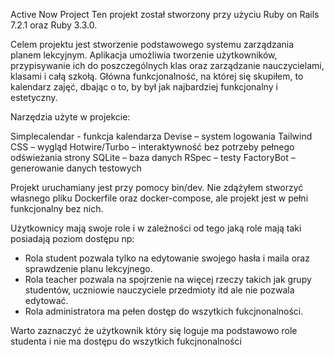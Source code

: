 Active Now Project
Ten projekt został stworzony przy użyciu Ruby on Rails 7.2.1 oraz Ruby 3.3.0.

Celem projektu jest stworzenie podstawowego systemu zarządzania planem lekcyjnym. Aplikacja umożliwia tworzenie użytkowników, przypisywanie ich do poszczególnych klas oraz zarządzanie nauczycielami, klasami i całą szkołą. Główna funkcjonalność, na której się skupiłem, to kalendarz zajęć, dbając o to, by był jak najbardziej funkcjonalny i estetyczny.

Narzędzia użyte w projekcie:

Simplecalendar - funkcja kalendarza
Devise – system logowania
Tailwind CSS – wygląd
Hotwire/Turbo – interaktywność bez potrzeby pełnego odświeżania strony
SQLite – baza danych
RSpec – testy
FactoryBot – generowanie danych testowych

Projekt uruchamiany jest przy pomocy bin/dev. Nie zdążyłem stworzyć własnego pliku Dockerfile oraz docker-compose, ale projekt jest w pełni funkcjonalny bez nich.

Użytkownicy mają swoje role i w zależności od tego jaką role mają taki posiadają poziom dostępu np:
 - Rola student pozwala tylko na edytowanie swojego hasła i maila oraz sprawdzenie planu lekcyjnego.
 - Rola teacher pozwala na spojrzenie na więcej rzeczy takich jak grupy studentów, uczniowie nauczyciele przedmioty itd ale nie pozwala edytować.
 - Rola administratora ma pełen dostęp do wszytkich fukcjnonalności.

Warto zaznaczyć że użytkownik który się loguje ma podstawowo role studenta i nie ma dostępu do wszytkich fukcjnonalności
